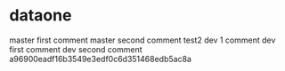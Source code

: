 # dataone
master first comment
master second comment
test2 dev 1 comment
dev first comment
dev second comment
a96900eadf16b3549e3edf0c6d351468edb5ac8a
